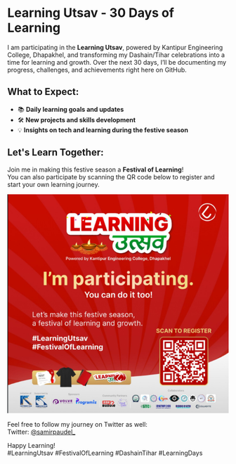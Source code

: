 # Learning Utsav - 30 Days of Learning

I am participating in the **Learning Utsav**, powered by Kantipur Engineering College, Dhapakhel, and transforming my Dashain/Tihar celebrations into a time for learning and growth. Over the next 30 days, I’ll be documenting my progress, challenges, and achievements right here on GitHub.

## What to Expect:
- 📚 **Daily learning goals and updates**
- 🛠️ **New projects and skills development**
- 💡 **Insights on tech and learning during the festive season**

## Let's Learn Together:
Join me in making this festive season a **Festival of Learning**!  
You can also participate by scanning the QR code below to register and start your own learning journey.

![Learning Utsav QR Code](image.png)

Feel free to follow my journey on Twitter as well:  
Twitter: [@samirpaudel_](https://twitter.com/samirpaudel_)  

Happy Learning!  
#LearningUtsav #FestivalOfLearning #DashainTihar #LearningDays
